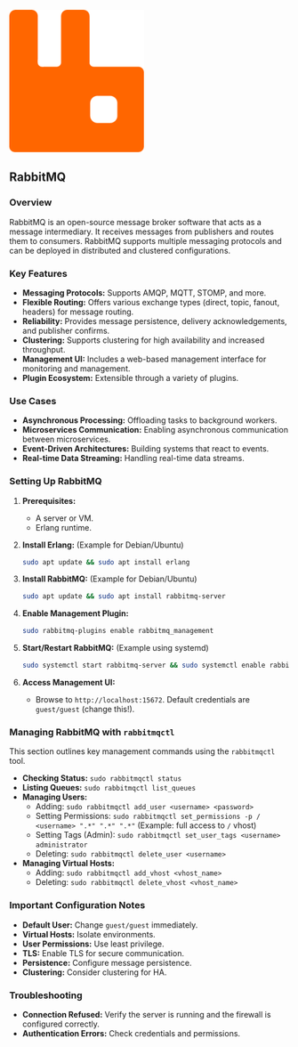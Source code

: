 ![rabbitmq](assets/image.png)
## RabbitMQ

### **Overview**

RabbitMQ is an open-source message broker software that acts as a message intermediary. It receives messages from publishers and routes them to consumers. RabbitMQ supports multiple messaging protocols and can be deployed in distributed and clustered configurations.

### **Key Features**

*   **Messaging Protocols:** Supports AMQP, MQTT, STOMP, and more.
*   **Flexible Routing:** Offers various exchange types (direct, topic, fanout, headers) for message routing.
*   **Reliability:** Provides message persistence, delivery acknowledgements, and publisher confirms.
*   **Clustering:** Supports clustering for high availability and increased throughput.
*   **Management UI:** Includes a web-based management interface for monitoring and management.
*   **Plugin Ecosystem:** Extensible through a variety of plugins.

### **Use Cases**

*   **Asynchronous Processing:** Offloading tasks to background workers.
*   **Microservices Communication:** Enabling asynchronous communication between microservices.
*   **Event-Driven Architectures:** Building systems that react to events.
*   **Real-time Data Streaming:** Handling real-time data streams.

### **Setting Up RabbitMQ**

1.  **Prerequisites:**
    *   A server or VM.
    *   Erlang runtime.

2.  **Install Erlang:** (Example for Debian/Ubuntu)

    ```bash
    sudo apt update && sudo apt install erlang
    ```

3.  **Install RabbitMQ:** (Example for Debian/Ubuntu)

    ```bash
    sudo apt update && sudo apt install rabbitmq-server
    ```

4.  **Enable Management Plugin:**

    ```bash
    sudo rabbitmq-plugins enable rabbitmq_management
    ```

5.  **Start/Restart RabbitMQ:** (Example using systemd)

    ```bash
    sudo systemctl start rabbitmq-server && sudo systemctl enable rabbitmq-server
    ```

6.  **Access Management UI:**

    *   Browse to `http://localhost:15672`. Default credentials are `guest/guest` (change this!).

### **Managing RabbitMQ with `rabbitmqctl`**

This section outlines key management commands using the `rabbitmqctl` tool.

*   **Checking Status:** `sudo rabbitmqctl status`
*   **Listing Queues:** `sudo rabbitmqctl list_queues`
*   **Managing Users:**
    *   Adding: `sudo rabbitmqctl add_user <username> <password>`
    *   Setting Permissions: `sudo rabbitmqctl set_permissions -p / <username> ".*" ".*" ".*"` (Example: full access to `/` vhost)
    *   Setting Tags (Admin): `sudo rabbitmqctl set_user_tags <username> administrator`
    *   Deleting: `sudo rabbitmqctl delete_user <username>`
*   **Managing Virtual Hosts:**
    *   Adding: `sudo rabbitmqctl add_vhost <vhost_name>`
    *   Deleting: `sudo rabbitmqctl delete_vhost <vhost_name>`

### **Important Configuration Notes**

*   **Default User:** Change `guest/guest` immediately.
*   **Virtual Hosts:** Isolate environments.
*   **User Permissions:** Use least privilege.
*   **TLS:** Enable TLS for secure communication.
*   **Persistence:** Configure message persistence.
*   **Clustering:** Consider clustering for HA.

### **Troubleshooting**

*   **Connection Refused:** Verify the server is running and the firewall is configured correctly.
*   **Authentication Errors:** Check credentials and permissions.